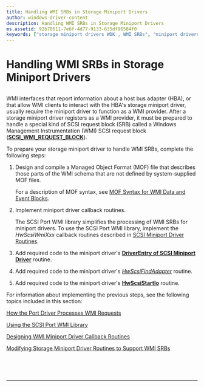 ```yaml
---
title: Handling WMI SRBs in Storage Miniport Drivers
author: windows-driver-content
description: Handling WMI SRBs in Storage Miniport Drivers
ms.assetid: 92b78611-7e6f-4d77-9133-635df96584f0
keywords: ["storage miniport drivers WDK , WMI SRBs", "miniport drivers WDK storage , WMI SRBs", "WMI SRBs WDK storage , about WMI SRBs", "WMI SRBs WDK storage", "SRB WMI support WDK storage"]
---
```


# Handling WMI SRBs in Storage Miniport Drivers


## <span id="ddk_handling_wmi_srbs_in_storage_miniport_drivers_kg"></span><span id="DDK_HANDLING_WMI_SRBS_IN_STORAGE_MINIPORT_DRIVERS_KG"></span>


WMI interfaces that report information about a host bus adapter (HBA), or that allow WMI clients to interact with the HBA's storage miniport driver, usually require the miniport driver to function as a WMI provider. After a storage miniport driver registers as a WMI provider, it must be prepared to handle a special kind of SCSI request block (SRB) called a Windows Management Instrumentation (WMI) SCSI request block ([**SCSI\_WMI\_REQUEST\_BLOCK**](https://msdn.microsoft.com/library/windows/hardware/ff565397)).

To prepare your storage miniport driver to handle WMI SRBs, complete the following steps:

1.  Design and compile a Managed Object Format (MOF) file that describes those parts of the WMI schema that are not defined by system-supplied MOF files.

    For a description of MOF syntax, see [MOF Syntax for WMI Data and Event Blocks](https://msdn.microsoft.com/library/windows/hardware/ff556400).

2.  Implement miniport driver callback routines.

    The SCSI Port WMI library simplifies the processing of WMI SRBs for miniport drivers. To use the SCSI Port WMI library, implement the *HwScsiWmiXxx* callback routines described in [SCSI Miniport Driver Routines](https://msdn.microsoft.com/library/windows/hardware/ff565312).

3.  Add required code to the miniport driver's [**DriverEntry of SCSI Miniport Driver**](https://msdn.microsoft.com/library/windows/hardware/ff552654) routine.

4.  Add required code to the miniport driver's [*HwScsiFindAdapter*](https://msdn.microsoft.com/library/windows/hardware/ff557300) routine.

5.  Add required code to the miniport driver's [**HwScsiStartIo**](https://msdn.microsoft.com/library/windows/hardware/ff557323) routine.

For information about implementing the previous steps, see the following topics included in this section:

[How the Port Driver Processes WMI Requests](how-the-port-driver-processes-wmi-requests.md)

[Using the SCSI Port WMI Library](using-the-scsi-port-wmi-library.md)

[Designing WMI Miniport Driver Callback Routines](designing-wmi-miniport-driver-callback-routines.md)

[Modifying Storage Miniport Driver Routines to Support WMI SRBs](modifying-storage-miniport-driver-routines-to-support-wmi-srbs.md)

 

 


--------------------



